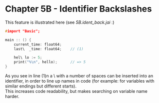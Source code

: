 # Chapter 5B - Identifier Backslashes

This feature is illustrated here (see _5B.ident_back.jai_ :)

```c++
#import "Basic";

main :: () {
    current_time: float64;
    last\  _time: float64;    // (1)

    hel\ lo := 5;
    print("%\n", hello);      // => 5
}
```

As you see in line (1)n a \ with a number of spaces can be inserted into an identifier, in order to line up names in code (for example: for variables with similar endings but different starts).  
This increases code readability, but makes searching on variable name harder.
